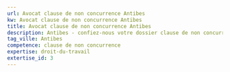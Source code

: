 ```yaml
---
url: Avocat clause de non concurrence Antibes
kw: Avocat clause de non concurrence Antibes
title: Avocat clause de non concurrence Antibes
description: Antibes - confiez-nous votre dossier clause de non concurrence
tag_ville: Antibes
competence: clause de non concurrence
expertise: droit-du-travail
extertise_id: 3
---
```

